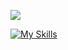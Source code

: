![](https://komarev.com/ghpvc/?username=jacobleon2117&color=blue&style=for-the-badge)

[![My Skills](https://skillicons.dev/icons?i=js,react,tailwindcss,reactnative,typescript,html,css)](https://skillicons.dev)
